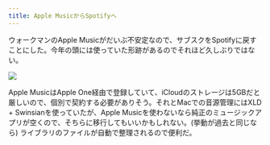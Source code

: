 ```yaml
---
title: Apple MusicからSpotifyへ
---
```


ウォークマンのApple Musicがだいぶ不安定なので、サブスクをSpotifyに戻すことにした。今年の頭には使っていた形跡があるのでそれほど久しぶりではない。

![](https://photos.apkas.net/medium/202311/20231109-104604.webp)

Apple MusicはApple One経由で登録していて、iCloudのストレージは5GBだと厳しいので、個別で契約する必要がありそう。それとMacでの音源管理にはXLD + Swinsianを使っていたが、Apple Musicを使わないなら純正のミュージックアプリが空くので、そちらに移行してもいいかもしれない。(挙動が過去と同じなら) ライブラリのファイルが自動で整理されるので便利だ。
